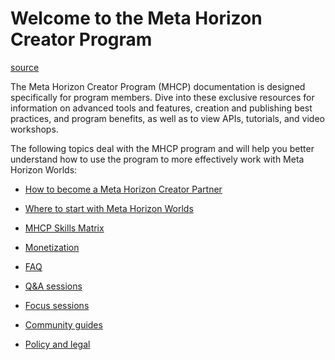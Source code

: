 # Welcome to the Meta Horizon Creator Program

[source](https://developers.meta.com/horizon-worlds/learn/documentation/mhcp-program/welcome)

The Meta Horizon Creator Program (MHCP) documentation is designed specifically for program members. Dive into these exclusive resources for information on advanced tools and features, creation and publishing best practices, and program benefits, as well as to view APIs, tutorials, and video workshops.

The following topics deal with the MHCP program and will help you better understand how to use the program to more effectively work with Meta Horizon Worlds:

*   [How to become a Meta Horizon Creator Partner](/horizon-worlds/learn/documentation/mhcp-program/mhcp-partner-page/)

*   [Where to start with Meta Horizon Worlds](/horizon-worlds/learn/documentation/mhcp-program/where-to-start/)

*   [MHCP Skills Matrix](/horizon-worlds/learn/documentation/mhcp-program/skills-matrix/)

*   [Monetization](/horizon-worlds/learn/documentation/mhcp-program/monetization/creator-monetization-partner-program/)

*   [FAQ](/horizon-worlds/learn/documentation/mhcp-program/faq/mhcp-faq/)

*   [Q&A sessions](/horizon-worlds/learn/documentation/mhcp-program/qa-sessions/mhcp-session-level-design-qa-with-victor-riddel/)

*   [Focus sessions](/horizon-worlds/learn/documentation/mhcp-program/focus-sessions/mhcp-session-meta-horizon-worlds-on-web-and-mobile-and-creation-tooling-updates-with-linda-chen-and-andy-sargeant/)

*   [Community guides](/horizon-worlds/learn/documentation/mhcp-program/community-tutorials/community-tutorials/)

*   [Policy and legal](/horizon-worlds/learn/documentation/mhcp-program/policy-and-legal/meta-horizon-creator-program-terms/)

 

 

 

 

 

 

 

 

 

 

 

 

 

 

 

 

 

 

 

 

 

 

 

 

 

 

 

 

 

 

 

 

 

 

 

 

 

 

 

 

 

 

 

 

 

 